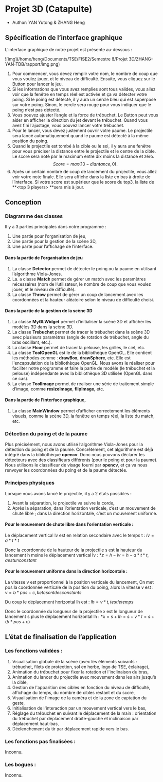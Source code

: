 # Projet 3D (Catapulte)

- Author: YAN Yutong & ZHANG Heng

## Spécification de l’interface graphique	

L’interface graphique de notre projet est présente au-dessous :

![img](/home/heng/Documents/TSE/FISE2/Semestre 8/Projet 3D/ZHANG-YAN-TDB/rapport/img.png)

1. Pour commencer, vous devez remplir votre nom, le nombre de coup que vous voulez jouer, et le niveau de difficulté. Ensuite, vous cliquez sur le Button **<start>** pour lancer le jeu. 
2. Si les informations que vous avez remplies sont tous valides, vous allez voir que la fenêtre en temps réel est activée et ça va détecter votre poing. Si le poing est détecté, il y aura un cercle bleu qui est superposé sur votre poing. Sinon, le cercle sera rouge pour vous indiquer que le poing n’est pas détecté.
3. Vous pouvez ajuster l’angle et la force de trébuchet. Le Button **<cheat>** peut vous aider en afficher la direction du jet devant le trébuchet. Quand vous avez fini l’ajustage, vous pouvez lancer votre trébuchet. 
4. Pour le lancer, vous devez justement ouvrir votre paume. Le projectile sera lancé automatiquement quand le paume est détecté à la même position du poing. 
5. Quand le projectile est tombé à la cible ou le sol, il y aura une fenêtre pour vous préciser la distance entre le projectile et le centre de la cible. Le score sera noté par le maximum entre dix moins la distance et zéro. $$Score = max (10-diantance, 0).$$
6. Après un certain nombre de coup de lancement du projectile, vous allez voir votre note finale. Elle sera affiche dans la liste **<last players>** en bas à droite de l’interface. Si votre score est supérieur que le score du top3, la liste de **<top 3 players> **sera mis à jour. 

## Conception

### Diagramme des classes

Il y a 3 parties principales dans notre programme :

1. Une partie pour l’organisation de jeu,
2. Une partie pour la gestion de la scène 3D,
3. Une parte pour l’affichage de l’interface.

#### Dans la partie de **l’organisation de jeu**

1. La classe **Detector** permet de détecter le poing ou la paume en utilisant l’algorithme Viola-Jones. 
2. La. a classe **Match** permet de gérer un match avec les paramètres nécessaires (nom de l’utilisateur, le nombre de coup que vous voulez jouer, et le niveau de difficulté).
3. La classe **Throw** permet de gérer un coup de lancement avec les coordonnées et la hauteur aléatoire selon le niveau de difficulté choisi. 

####  Dans la partie de **la gestion de la scène 3D**

1. La classe **MyGLWidget** permet d’initialiser la scène 3D et afficher les modèles 3D dans la scène 3D.
2. La classe **Trebuchet** permet de tracer le trébuchet dans la scène 3D avec plusieurs paramètres (angle de rotation de trébuchet, angle du bras oscillant, etc.).
3. La classe **Floor** permet de tracer la pelouse, les grilles, le ciel, etc.
4. La classe **ToolOpenGL** est le <driver> de la bibliothèque OpenGL. Elle contient les méthodes comme : **drawBox**, **drawSphere**, etc. Elle est l'encapsulation de la bibliothèque OpenGL. Nous avons le réaliser pour faciliter notre programme et faire la partie de modèle (le trébuchet et la pelouse) indépendante avec la bibliothèque 3D utilisée (OpenGL dans ce cas).
5. La classe **ToolImage** permet de réaliser une série de traitement simple d’image, comme **resizeImage**, **flipImage**, etc. 

#### Dans la partie de **l’interface graphique**,

1. La classe **MainWindow** permet d’afficher correctement les éléments visuels, comme la scène 3D, la fenêtre en temps réel, la liste du match, etc.

### Détection du poing et de la paume

Plus précisément, nous avons utilisé l’algorithme Viola-Jones pour la détection du poing et de la paume. Concrètement, cet algorithme est déjà intégré dans la bibliothèque **opencv**. Donc nous pouvons déclarer les détecteurs avec des classifieurs différents (pour le poing et pour la paume). Nous utilisons le classifieur de visage fourni par **opencv**, et ça va nous renvoyer les coordonnées du poing et de la paume détectée. 

### Principes physiques

Lorsque nous avons lancé le projectile, il y a 2 états possibles :

1. Avant la séparation, le projectile va suivre la corde,
2. Après la séparation, dans l’orientation verticale, c’est un mouvement de chute libre ; dans la direction horizontale, c’est un mouvement uniforme.

#### Pour le mouvement de chute libre dans l’orientation verticale :

Le déplacement vertical lv est en relation secondaire avec le temps t : $lv = a*t*t$

Donc la coordonnée de la hauteur de la projectile s est la hauteur du lancement h moins le déplacement vertical lv : $*z = h - lv = h - a*t*t,  a est un constant$

#### Pour le mouvement uniforme dans la direction horizontale :

La vitesse v est proportionnel à la position verticale du lancement, On met pos la coordonnée verticale de la position du poing, alors la vitesse v est : $v = b*pos + c, b et c sont des constants$

Du coup le déplacement horizontal lh est : $lh = v*t, t est le temps$

Donc le coordonnée du longueur de la projectile x est le longueur de lancement s plus le déplacement horizontal lh : $*x = s + lh = s + v*t = s + (b*pos + c)$ 

## L’état de finalisation de l’application

### Les fonctions validées :

1. Visualisation globale de la scène (avec les éléments suivants : trébuchet, filets de protection, sol en herbe, logo de TSE, éclairage), 
2. Animation du trébuchet pour fixer la rotation et l'inclinaison du bras, 
3. Animation du lancer du projectile avec mouvement dans les airs jusqu'à la cible, 
4. Gestion de l'apparition des cibles en fonction du niveau de difficulté, affichage du temps, du nombre de cibles restant et du score, 
5. Visualisation de l'image de la caméra et de la zone de captation du geste, 
6. Initialisation de l'interaction par un mouvement vertical vers le bas, 
7. Réglage du trébuchet en suivant le déplacement de la main : orientation du trébuchet par déplacement droite-gauche et inclinaison par déplacement haut-bas, 
8. Déclenchement du tir par déplacement rapide vers le bas. 

### Les fonctions pas finalisées :

Inconnu.

### Les bogues :

Inconnu.